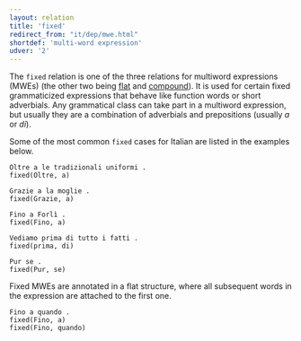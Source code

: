 ```yaml
---
layout: relation
title: 'fixed'
redirect_from: "it/dep/mwe.html"
shortdef: 'multi-word expression'
udver: '2'
---
```


The <code>fixed</code> relation is one of the three relations for multiword expressions (MWEs)
(the other two being [flat]() and [compound]()). 
It is used for certain fixed grammaticized expressions that behave
like function words or short adverbials.
Any grammatical class can take part in a multiword expression, but usually they are a combination of adverbials and prepositions (usually *a* or *di*).

Some of the most common <code>fixed</code> cases for Italian are listed in the examples below.

~~~ sdparse
Oltre a le tradizionali uniformi . 
fixed(Oltre, a)
~~~
~~~ sdparse
Grazie a la moglie .
fixed(Grazie, a)
~~~
~~~ sdparse
Fino a Forlì . 
fixed(Fino, a)
~~~
~~~ sdparse
Vediamo prima di tutto i fatti . 
fixed(prima, di)
~~~
~~~ sdparse
Pur se . 
fixed(Pur, se)
~~~

Fixed MWEs are annotated in a flat structure, where all subsequent words in the expression are attached to the first one.

~~~ sdparse
Fino a quando . 
fixed(Fino, a)
fixed(Fino, quando)
~~~
<!-- Interlanguage links updated So kvě 14 19:03:35 CEST 2022 -->
